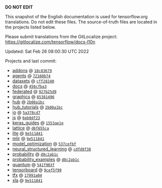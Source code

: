__DO NOT EDIT__

This snapshot of the English documentation is used for tensorflow.org
translations. Do not edit these files. The source-of-truth files are located in
the projects listed below.

Please submit translations from the GitLocalize project: https://gitlocalize.com/tensorflow/docs-l10n

Updated: Sat Feb 26 08:00:30 UTC 2022

Projects and last commit:

- [addons](https://github.com/tensorflow/addons/tree/master/docs) @ <a href='https://github.com/tensorflow/addons/commit/18c8367945cca3897281f4c2eb6e8bf2fccf2d48'><code>18c83679</code></a>
- [agents](https://github.com/tensorflow/agents/tree/master/docs) @ <a href='https://github.com/tensorflow/agents/commit/72160b741ce56d4d188473733b36e17455c28ec8'><code>72160b74</code></a>
- [datasets](https://github.com/tensorflow/datasets/tree/master/docs) @ <a href='https://github.com/tensorflow/datasets/commit/cff2824022676b25cd767dd6b9159700734e52c1'><code>cff28240</code></a>
- [docs](https://github.com/tensorflow/docs/tree/master/site/en) @ <a href='https://github.com/tensorflow/docs/commit/456cfba382e06cd36614c73e96004442ecf62f46'><code>456cfba3</code></a>
- [federated](https://github.com/tensorflow/federated/tree/main/docs) @ <a href='https://github.com/tensorflow/federated/commit/927b25d91e04011f56af907027d8277e313fec29'><code>927b25d9</code></a>
- [graphics](https://github.com/tensorflow/graphics/tree/master/tensorflow_graphics/g3doc) @ <a href='https://github.com/tensorflow/graphics/commit/8538149623c1d4508df52df60d48fb8b880b5fab'><code>85381496</code></a>
- [hub](https://github.com/tensorflow/hub/tree/master/docs) @ <a href='https://github.com/tensorflow/hub/commit/2b08a1bcb3a6d266c579afc567bc138d01aaec50'><code>2b08a1bc</code></a>
- [hub_tutorials](https://github.com/tensorflow/hub/tree/master/examples/colab) @ <a href='https://github.com/tensorflow/hub/commit/2b08a1bcb3a6d266c579afc567bc138d01aaec50'><code>2b08a1bc</code></a>
- [io](https://github.com/tensorflow/io/tree/master/docs) @ <a href='https://github.com/tensorflow/io/commit/5a378cd77257aee856d061dfd8a643449d368a41'><code>5a378cd7</code></a>
- [js](https://github.com/tensorflow/tfjs-website/tree/master/docs) @ <a href='https://github.com/tensorflow/tfjs-website/commit/6eb8df23e953c78a168362da791f850cb84fa2ad'><code>6eb8df23</code></a>
- [keras_guides](https://github.com/tensorflow/docs/tree/snapshot-keras/site/en/guide/keras) @ <a href='https://github.com/tensorflow/docs/commit/1553ae1e4a149be71703e2ee60173b3d1e0e8c00'><code>1553ae1e</code></a>
- [lattice](https://github.com/tensorflow/lattice/tree/master/docs) @ <a href='https://github.com/tensorflow/lattice/commit/d6f655ca11523bdf38a431a386bb7c0f9dc7aacb'><code>d6f655ca</code></a>
- [lite](https://github.com/tensorflow/tensorflow/tree/master/tensorflow/lite/g3doc) @ <a href='https://github.com/tensorflow/tensorflow/commit/9e5118419e465feb0cbf8d6b8f2e504fbf916522'><code>9e511841</code></a>
- [mlir](https://github.com/tensorflow/tensorflow/tree/master/tensorflow/compiler/mlir/g3doc) @ <a href='https://github.com/tensorflow/tensorflow/commit/9e5118419e465feb0cbf8d6b8f2e504fbf916522'><code>9e511841</code></a>
- [model_optimization](https://github.com/tensorflow/model-optimization/tree/master/tensorflow_model_optimization/g3doc) @ <a href='https://github.com/tensorflow/model-optimization/commit/537cefbf7ecf42b2b411cd79ba4a47f262c94c73'><code>537cefbf</code></a>
- [neural_structured_learning](https://github.com/tensorflow/neural-structured-learning/tree/master/g3doc) @ <a href='https://github.com/tensorflow/neural-structured-learning/commit/cdfd8f38949e938f53b89b0872ce21f5f27b1316'><code>cdfd8f38</code></a>
- [probability](https://github.com/tensorflow/probability/tree/main/tensorflow_probability/g3doc) @ <a href='https://github.com/tensorflow/probability/commit/d8c2ab1c695be259ca3dc13752f25cbd53bff9d0'><code>d8c2ab1c</code></a>
- [probability_examples](https://github.com/tensorflow/probability/tree/main/tensorflow_probability/examples/jupyter_notebooks) @ <a href='https://github.com/tensorflow/probability/commit/d8c2ab1c695be259ca3dc13752f25cbd53bff9d0'><code>d8c2ab1c</code></a>
- [quantum](https://github.com/tensorflow/quantum/tree/master/docs) @ <a href='https://github.com/tensorflow/quantum/commit/541f903fe046e560352cfe21c2b7474493341759'><code>541f903f</code></a>
- [tensorboard](https://github.com/tensorflow/tensorboard/tree/master/docs) @ <a href='https://github.com/tensorflow/tensorboard/commit/9cef5f99408c25b1465621784d97ec39ea369403'><code>9cef5f99</code></a>
- [tfx](https://github.com/tensorflow/tfx/tree/master/docs) @ <a href='https://github.com/tensorflow/tfx/commit/17991a0429de5126400ee87ca6dd633b3da5a68c'><code>17991a04</code></a>
- [xla](https://github.com/tensorflow/tensorflow/tree/master/tensorflow/compiler/xla/g3doc) @ <a href='https://github.com/tensorflow/tensorflow/commit/9e5118419e465feb0cbf8d6b8f2e504fbf916522'><code>9e511841</code></a>

